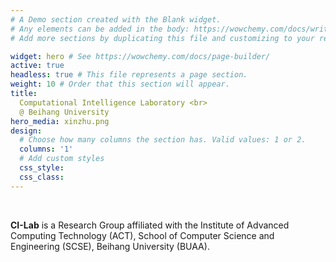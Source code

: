 ```yaml
---
# A Demo section created with the Blank widget.
# Any elements can be added in the body: https://wowchemy.com/docs/writing-markdown-latex/
# Add more sections by duplicating this file and customizing to your requirements.

widget: hero # See https://wowchemy.com/docs/page-builder/
active: true
headless: true # This file represents a page section.
weight: 10 # Order that this section will appear.
title:
  Computational Intelligence Laboratory <br>
  @ Beihang University
hero_media: xinzhu.png
design:
  # Choose how many columns the section has. Valid values: 1 or 2.
  columns: '1'
  # Add custom styles
  css_style:
  css_class:
---
```


<br>

**CI-Lab** is a Research Group affiliated with the Institute of Advanced Computing Technology (ACT), School of Computer Science and Engineering (SCSE), Beihang University (BUAA).



